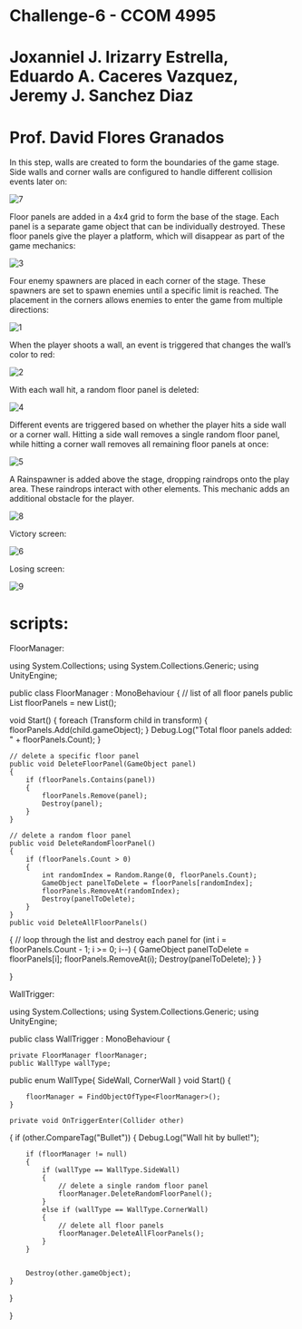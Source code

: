 # Challenge-6 - CCOM 4995
# Joxanniel J. Irizarry Estrella, Eduardo A. Caceres Vazquez, Jeremy J. Sanchez Diaz
# Prof. David Flores Granados

In this step, walls are created to form the boundaries of the game stage. Side walls and corner walls are configured to handle different collision events later on:

![7](https://github.com/user-attachments/assets/15270985-d50e-4078-b921-78affdcf25b0)

Floor panels are added in a 4x4 grid to form the base of the stage. Each panel is a separate game object that can be individually destroyed. These floor panels give the player a platform, which will disappear as part of the game mechanics:

![3](https://github.com/user-attachments/assets/c6856eff-feb1-4d13-8afe-813a93ea3fee)

Four enemy spawners are placed in each corner of the stage. These spawners are set to spawn enemies until a specific limit is reached. The placement in the corners allows enemies to enter the game from multiple directions:

![1](https://github.com/user-attachments/assets/ce154f8f-ee24-4952-9148-101f06bdafe8)

When the player shoots a wall, an event is triggered that changes the wall’s color to red:

![2](https://github.com/user-attachments/assets/6b8eddd2-1919-4a88-9c2b-07671760aae3)

With each wall hit, a random floor panel is deleted:

![4](https://github.com/user-attachments/assets/36c82cc2-d74a-465e-a640-e31dcf9dcf7b)

Different events are triggered based on whether the player hits a side wall or a corner wall. Hitting a side wall removes a single random floor panel, while hitting a corner wall removes all remaining floor panels at once:

![5](https://github.com/user-attachments/assets/4a23881c-c0f4-40e7-9fa3-c7269ad1165e)

A Rainspawner is added above the stage, dropping raindrops onto the play area. These raindrops interact with other elements. This mechanic adds an additional obstacle for the player.

![8](https://github.com/user-attachments/assets/14b6f5e8-a1db-4383-8086-2e620ac87ef5)

Victory screen:

![6](https://github.com/user-attachments/assets/7e0ddaa1-dfb9-44f1-b577-cc7c36e5ba10)

Losing screen:

![9](https://github.com/user-attachments/assets/549c2fe0-6cd8-4de3-b4da-5b170fd770ff)

# scripts:

FloorManager:

using System.Collections;
using System.Collections.Generic;
using UnityEngine;


public class FloorManager : MonoBehaviour
{
    // list of all floor panels
    public List<GameObject> floorPanels = new List<GameObject>();

   void Start()
{
    foreach (Transform child in transform)
    {
        floorPanels.Add(child.gameObject);
    }
    Debug.Log("Total floor panels added: " + floorPanels.Count);
}


    // delete a specific floor panel
    public void DeleteFloorPanel(GameObject panel)
    {
        if (floorPanels.Contains(panel))
        {
            floorPanels.Remove(panel);
            Destroy(panel);
        }
    }

    // delete a random floor panel
    public void DeleteRandomFloorPanel()
    {
        if (floorPanels.Count > 0)
        {
            int randomIndex = Random.Range(0, floorPanels.Count);
            GameObject panelToDelete = floorPanels[randomIndex];
            floorPanels.RemoveAt(randomIndex);
            Destroy(panelToDelete);
        }
    }
    public void DeleteAllFloorPanels()
{
    // loop through the list and destroy each panel
    for (int i = floorPanels.Count - 1; i >= 0; i--)
    {
        GameObject panelToDelete = floorPanels[i];
        floorPanels.RemoveAt(i);
        Destroy(panelToDelete);
    }
}

}

WallTrigger:

using System.Collections;
using System.Collections.Generic;
using UnityEngine;


public class WallTrigger : MonoBehaviour
{
    
    private FloorManager floorManager;
    public WallType wallType;

public enum WallType{
    SideWall,
    CornerWall
}
    void Start()
    {
        
        floorManager = FindObjectOfType<FloorManager>();
    }

    private void OnTriggerEnter(Collider other)
{
    if (other.CompareTag("Bullet"))
    {
        Debug.Log("Wall hit by bullet!");

        if (floorManager != null)
        {
            if (wallType == WallType.SideWall)
            {
                // delete a single random floor panel
                floorManager.DeleteRandomFloorPanel();
            }
            else if (wallType == WallType.CornerWall)
            {
                // delete all floor panels
                floorManager.DeleteAllFloorPanels();
            }
        }

        
        Destroy(other.gameObject);
    }
}

}